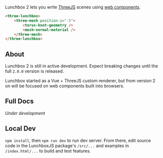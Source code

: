 Lunchbox 2 lets you write [ThreeJS](https://threejs.org/) scenes using [web components](https://developer.mozilla.org/en-US/docs/Web/API/Web_components).

```html
<three-lunchbox>
    <three-mesh position-z="-5">
        <torus-knot-geometry />
        <mesh-normal-material />
    </three-mesh>
</three-lunchbox>
```

## About

Lunchbox 2 is still in active development. Expect breaking changes until the full `2.0.0` version is released.

Lunchbox started as a Vue + ThreeJS custom renderer, but from version 2 on will be focused on web components built into browsers.

## Full Docs

_Under development_

## Local Dev

`npm install`, then `npm run dev` to run dev server. From there, edit source code in the LunchboxJS package's `/src/...` and examples in `/index.html/...` to build and test features.
